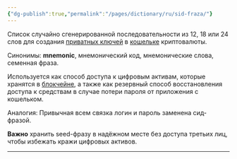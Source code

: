 ```yaml
---
{"dg-publish":true,"permalink":"/pages/dictionary/ru/sid-fraza/"}
---
```



Список случайно сгенерированной последовательности из 12, 18 или 24 слов для создания [приватных ключей](https://hackmd.io/Uaz3VA3iT8CFaGoWQQcKuw) в [кошельке](https://hackmd.io/JeJeh2O2QBqY86XgyvIMLw) криптовалюты.

Синонимы: **mnemonic**, мнемонический код, мнемонические слова, семенная фраза.

Используется как способ доступа к цифровым активам, которые хранятся в [блокчейне](https://hackmd.io/IzACXndyQ2mXFL98xANIZQ), а также как резервный способ восстановления доступа к средствам в случае потери пароля от приложения с кошельком.

Аналогия: Привычная всем связка логин и пароль заменена сид-фразой.

**Важно** хранить seed-фразу в надёжном месте без доступа третьих лиц, чтобы избежать кражи цифровых активов.

---
